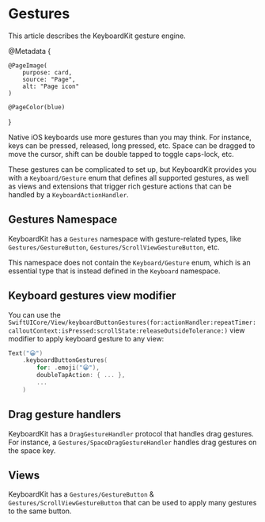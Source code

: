 # Gestures

This article describes the KeyboardKit gesture engine.

@Metadata {
    
    @PageImage(
        purpose: card,
        source: "Page",
        alt: "Page icon"
    )
    
    @PageColor(blue)
}

Native iOS keyboards use more gestures than you may think. For instance, keys can be pressed, released, long pressed, etc. Space can be dragged to move the cursor, shift can be double tapped to toggle caps-lock, etc.

These gestures can be complicated to set up, but KeyboardKit provides you with a ``Keyboard/Gesture`` enum that defines all supported gestures, as well as views and extensions that trigger rich gesture actions that can be handled by a ``KeyboardActionHandler``.



## Gestures Namespace

KeyboardKit has a ``Gestures`` namespace with gesture-related types, like ``Gestures/GestureButton``, ``Gestures/ScrollViewGestureButton``, etc.

This namespace does not contain the ``Keyboard/Gesture`` enum, which is an essential type that is instead defined in the ``Keyboard`` namespace. 



## Keyboard gestures view modifier

You can use the ``SwiftUICore/View/keyboardButtonGestures(for:actionHandler:repeatTimer:calloutContext:isPressed:scrollState:releaseOutsideTolerance:)`` view modifier to apply keyboard gesture to any view:

```swift
Text("😀")
    .keyboardButtonGestures(
        for: .emoji("😀"), 
        doubleTapAction: { ... },
        ...
    )
```



## Drag gesture handlers

KeyboardKit has a ``DragGestureHandler`` protocol that handles drag gestures. For instance, a ``Gestures/SpaceDragGestureHandler`` handles drag gestures on the space key.



## Views

KeyboardKit has a ``Gestures/GestureButton`` & ``Gestures/ScrollViewGestureButton`` that can be used to apply many gestures to the same button.
